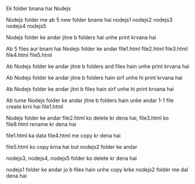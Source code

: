 Ek folder bnana hai Nodejs 

Nodejs folder me ab 5 new folder bnane hai 
nodejs1
nodejs2
nodejs3
nodejs4
nodejs5

Nodejs folder ke andar jitne b folders hai unhe print krvana hai 

Ab 5 files aur bnani hai Nodejs folder ke andar 
file1.html
file2.html
file3.html 
file4.html
file5.html 

Ab Nodejs folder ke andar jitne b folders and files hain unhe print krvana hai 

Ab Nodejs folder ke andar jitne b folders hain sirf unhe hi print krvana hai 

Ab Nodejs folder ke andar jitni b files hain sirf unhe hi print krvana hai 

Ab tume Nodejs folder ke andar jitne b folders hain unke andar 1-1 file create krni hai file1.html 

Nodejs folder ke andar file2.html ko delete kr dena hai, file3.html ko file8.html rename kr dena hai 

file1.html ka data file4.html me copy kr dena hai 

file5.html ko copy krna hai but nodejs2 folder ke andar 

nodejs3, nodejs4, nodejs5 folder ko delete kr dena hai 

nodejs1 folder ke andar jo b files hain unhe copy krke nodejs2 folder me dal dena hai